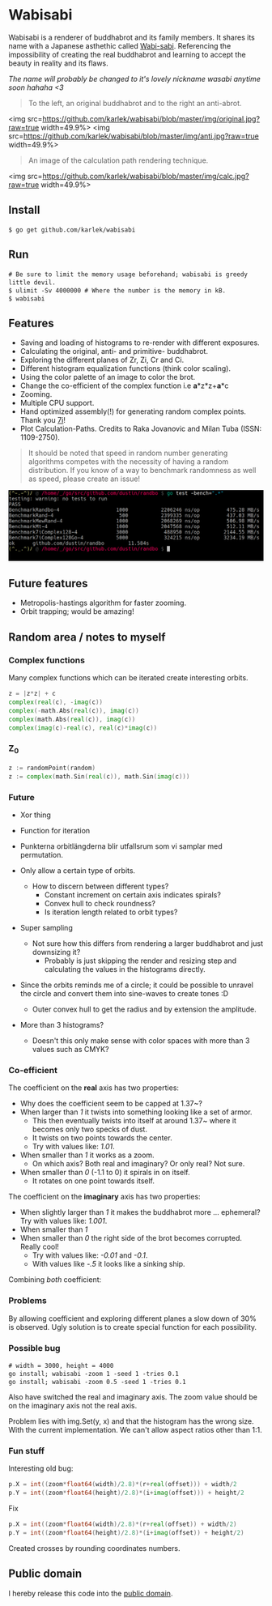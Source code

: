 # Wabisabi

Wabisabi is a renderer of buddhabrot and its family members. It shares its name with a Japanese asthethic called [Wabi-sabi](https://en.wikipedia.org/wiki/Wabi-sabi). Referencing the impossibility of creating the real buddhabrot and learning to accept the beauty in reality and its flaws. 

_The name will probably be changed to it's lovely nickname wasabi anytime soon hahaha <3_

> To the left, an original buddhabrot and to the right an anti-abrot.

<img src=https://github.com/karlek/wabisabi/blob/master/img/original.jpg?raw=true width=49.9%>
<img src=https://github.com/karlek/wabisabi/blob/master/img/anti.jpg?raw=true width=49.9%>

> An image of the calculation path rendering technique.

<img src=https://github.com/karlek/wabisabi/blob/master/img/calc.jpg?raw=true width=49.9%>

## Install

```fish
$ go get github.com/karlek/wabisabi
```

## Run

```fish
# Be sure to limit the memory usage beforehand; wabisabi is greedy little devil.
$ ulimit -Sv 4000000 # Where the number is the memory in kB.
$ wabisabi
```

## Features

* Saving and loading of histograms to re-render with different exposures.
* Calculating the original, anti- and primitive- buddhabrot.
* Exploring the different planes of Zr, Zi, Cr and Ci.
* Different histogram equalization functions (think color scaling).
* Using the color palette of an image to color the brot.
* Change the co-efficient of the complex function i.e __a__\*z\*z+__a__\*c
* Zooming.
* Multiple CPU support. 
* Hand optimized assembly(!) for generating random complex points. Thank you [7i](https://github.com/7i)!
* Plot Calculation-Paths. Credits to Raka Jovanovic and Milan Tuba (ISSN: 1109-2750).

>It should be noted that speed in random number generating algorithms competes with the necessity of having a random distribution. If you know of a way to benchmark randomness as well as speed, please create an issue!

![Benchmark](https://github.com/karlek/wabisabi/blob/master/img/benchmark.png?raw=true)

## Future features

* Metropolis-hastings algorithm for faster zooming.
* Orbit trapping; would be amazing!

## Random area / notes to myself

### Complex functions

Many complex functions which can be iterated create interesting orbits. 

```go
z = |z*z| + c
complex(real(c), -imag(c))
complex(-math.Abs(real(c)), imag(c))
complex(math.Abs(real(c)), imag(c))
complex(imag(c)-real(c), real(c)*imag(c))
```

### Z<sub>0</sub>

```go
z := randomPoint(random)
z := complex(math.Sin(real(c)), math.Sin(imag(c)))
```

### Future


* Xor thing
* Function for iteration
* Punkterna orbitlängderna blir utfallsrum som vi samplar med permutation.


* Only allow a certain type of orbits. 
    - How to discern between different types?
        + Constant increment on certain axis indicates spirals?
        + Convex hull to check roundness?
        + Is iteration length related to orbit types?

* Super sampling
    - Not sure how this differs from rendering a larger buddhabrot and just downsizing it?
        + Probably is just skipping the render and resizing step and calculating the values in the histograms directly.

* Since the orbits reminds me of a circle; it could be possible to unravel the circle and convert them into sine-waves to create tones :D
    - Outer convex hull to get the radius and by extension the amplitude. 

* More than 3 histograms?
    - Doesn't this only make sense with color spaces with more than 3 values such as CMYK?

### Co-efficient

The coefficient on the __real__ axis has two properties:

* Why does the coefficient seem to be capped at 1.37~? 
* When larger than _1_ it twists into something looking like a set of armor.
    - This then eventually twists into itself at around 1.37~ where it becomes only two specks of dust.
    - It twists on two points towards the center.
    - Try with values like: _1.01_.
* When smaller than _1_ it works as a zoom. 
    - On which axis? Both real and imaginary? Or only real? Not sure.
* When smaller than _0_ (-1.1 to 0) it spirals in on itself.
    - It rotates on one point towards itself.

The coefficient on the __imaginary__ axis has two properties:

* When slightly larger than _1_ it makes the buddhabrot more ... ephemeral? Try with values like: _1.001_.
* When smaller than _1_
* When smaller than _0_ the right side of the brot becomes corrupted. Really cool!
    - Try with values like: _-0.01_ and _-0.1_.
    - With values like _-.5_ it looks like a sinking ship.

Combining _both_ coefficient:

### Problems

By allowing coefficient and exploring different planes a slow down of 30% is observed. Ugly solution is to create special function for each possibility.

### Possible bug

```fish
# width = 3000, height = 4000
go install; wabisabi -zoom 1 -seed 1 -tries 0.1
go install; wabisabi -zoom 0.5 -seed 1 -tries 0.1
```

Also have switched the real and imaginary axis. The zoom value should be on the imaginary axis not the real axis.

Problem lies with img.Set(y, x) and that the histogram has the wrong size.
With the current implementation. We can't allow aspect ratios other than 1:1.

### Fun stuff

Interesting old bug:

```go
p.X = int((zoom*float64(width)/2.8)*(r+real(offset))) + width/2
p.Y = int((zoom*float64(height)/2.8)*(i+imag(offset))) + height/2
```

Fix
```go
p.X = int((zoom*float64(width)/2.8)*(r+real(offset)) + width/2)
p.Y = int((zoom*float64(height)/2.8)*(i+imag(offset)) + height/2)
```

Created crosses by rounding coordinates numbers.

Public domain
-------------
I hereby release this code into the [public domain](https://creativecommons.org/publicdomain/zero/1.0/).
